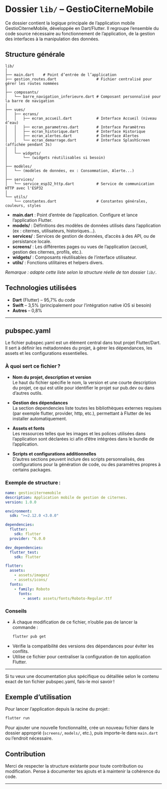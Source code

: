
# Dossier `lib/` – GestioCiterneMobile

Ce dossier contient la logique principale de l’application mobile GestioCiterneMobile, développée en Dart/Flutter. Il regroupe l’ensemble du code source nécessaire au fonctionnement de l’application, de la gestion des interfaces à la manipulation des données.

## Structure générale
```
lib/
│
├── main.dart    # Point d’entrée de l’application
├── gestion_routes.dart                  # Fichier centralisé pour gérer les routes nommées
│
├── composants/
│   └── barre_navigation_inferieure.dart # Composant personnalisé pour la barre de navigation
│
├── vues/
│   ├── ecrans/
│   │   ├── ecran_accueil.dart           # Interface Accueil (niveau d’eau)
│   │   ├── ecran_parametres.dart        # Interface Paramètres
│   │   ├── ecran_historique.dart        # Interface Historique
│   │   ├── ecran_alertes.dart           # Interface Alertes
│   │   └── ecran_demarrage.dart         # Interface SplashScreen (affichée pendant 3s)
│   │
│   └── widgets/
│       └── (widgets réutilisables si besoin)
│
├── modèles/
│   └── (modèles de données, ex : Consommation, Alerte...)
│
├── services/
│   └── service_esp32_http.dart          # Service de communication HTTP avec l'ESP32
│
└── utils/
    └── constantes.dart                  # Constantes générales, couleurs, styles
```

- **main.dart** : Point d’entrée de l’application. Configure et lance l’application Flutter.
- **models/** : Définitions des modèles de données utilisés dans l’application (ex : citernes, utilisateurs, historiques…).
- **services/** : Services de gestion de données, d’accès à des API, ou de persistance locale.
- **screens/** : Les différentes pages ou vues de l’application (accueil, gestion des citernes, profils, etc.).
- **widgets/** : Composants réutilisables de l’interface utilisateur.
- **utils/** : Fonctions utilitaires et helpers divers.

_Remarque : adapte cette liste selon la structure réelle de ton dossier `lib/`._

## Technologies utilisées

- **Dart** (Flutter) – 95,7% du code
- **Swift** – 3,5% (principalement pour l’intégration native iOS si besoin)
- **Autres** – 0,8%

---

## pubspec.yaml

Le fichier pubspec.yaml est un élément central dans tout projet Flutter/Dart. Il sert à définir les métadonnées du projet, à gérer les dépendances, les assets et les configurations essentielles.

### À quoi sert ce fichier ?

- **Nom du projet, description et version**  
  Le haut du fichier spécifie le nom, la version et une courte description du projet, ce qui est utile pour identifier le projet sur pub.dev ou dans d’autres outils.

- **Gestion des dépendances**  
  La section dependencies liste toutes les bibliothèques externes requises (par exemple flutter, provider, http, etc.), permettant à Flutter de les installer automatiquement.

- **Assets et fonts**  
  Les ressources telles que les images et les polices utilisées dans l’application sont déclarées ici afin d’être intégrées dans le bundle de l’application.

- **Scripts et configurations additionnelles**  
  D’autres sections peuvent inclure des scripts personnalisés, des configurations pour la génération de code, ou des paramètres propres à certains packages.

### Exemple de structure :

```yaml
name: gestiociternemobile
description: Application mobile de gestion de citernes.
version: 1.0.0

environment:
  sdk: ">=2.12.0 <3.0.0"

dependencies:
  flutter:
    sdk: flutter
  provider: ^6.0.0

dev_dependencies:
  flutter_test:
    sdk: flutter

flutter:
  assets:
    - assets/images/
    - assets/icons/
  fonts:
    - family: Roboto
      fonts:
        - asset: assets/fonts/Roboto-Regular.ttf
```

### Conseils

- À chaque modification de ce fichier, n’oublie pas de lancer la commande :  
  ```bash
  flutter pub get
  ```
- Vérifie la compatibilité des versions des dépendances pour éviter les conflits.
- Utilise ce fichier pour centraliser la configuration de ton application Flutter.

---

Si tu veux une documentation plus spécifique ou détaillée selon le contenu exact de ton fichier pubspec.yaml, fais-le moi savoir !

## Exemple d’utilisation

Pour lancer l’application depuis la racine du projet :

```bash
flutter run
```

Pour ajouter une nouvelle fonctionnalité, crée un nouveau fichier dans le dossier approprié (`screens/`, `models/`, etc.), puis importe-le dans `main.dart` ou l’endroit nécessaire.

## Contribution

Merci de respecter la structure existante pour toute contribution ou modification. Pense à documenter tes ajouts et à maintenir la cohérence du code.

---
